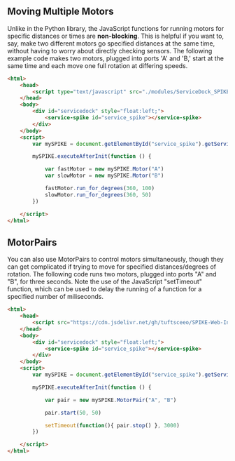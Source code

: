 ## Moving Multiple Motors
Unlike in the Python library, the JavaScript functions for running motors for specific distances or times are **non-blocking**. This is helpful if you want to, say, make two different motors go specified distances at the same time, without having to worry about directly checking sensors. The following example code makes two motors, plugged into ports 'A' and 'B,' start at the same time and each move one full rotation at differing speeds.

```HTML
<html>
    <head>
        <script type="text/javascript" src="./modules/ServiceDock_SPIKE.js"></script>
    </head>
    <body>
        <div id="servicedock" style="float:left;">
            <service-spike id="service_spike"></service-spike>
        </div>
    </body>
    <script>
        var mySPIKE = document.getElementById("service_spike").getService()

        mySPIKE.executeAfterInit(function () {

            var fastMotor = new mySPIKE.Motor("A")
            var slowMotor = new mySPIKE.Motor("B")

            fastMotor.run_for_degrees(360, 100)
            slowMotor.run_for_degrees(360, 50)
        })

    </script>
</html>
```

## MotorPairs
You can also use MotorPairs to control motors simultaneously, though they can get complicated if trying to move for specified distances/degrees of rotation. The following code runs two motors, plugged into ports "A" and "B", for three seconds. Note the use of the JavaScript "setTimeout" function, which can be used to delay the running of a function for a specified number of miliseconds.

```HTML
<html>
    <head>
        <script src="https://cdn.jsdelivr.net/gh/tuftsceeo/SPIKE-Web-Interface@0.1.1/cdn/ServiceDock.min.js"></script>
    </head>
    <body>
        <div id="servicedock" style="float:left;">
            <service-spike id="service_spike"></service-spike>
        </div>
    </body>
    <script>
        var mySPIKE = document.getElementById("service_spike").getService()

        mySPIKE.executeAfterInit(function () {

            var pair = new mySPIKE.MotorPair("A", "B")

            pair.start(50, 50)

            setTimeout(function(){ pair.stop() }, 3000)
        })

    </script>
</html>
```